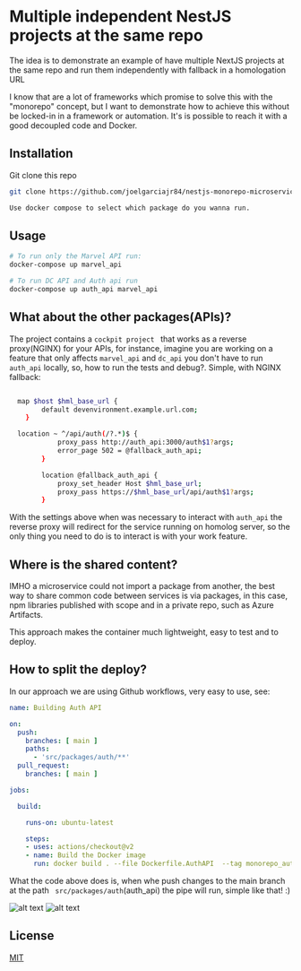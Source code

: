 # Multiple independent NestJS projects at the same repo 

The idea is to demonstrate an example of have multiple NextJS projects at the same repo and run them independently with fallback in a homologation URL

I know that are a lot of frameworks which promise to solve this with the "monorepo" concept, but I want to demonstrate how to achieve this without be locked-in in a framework or automation. It's is possible to reach it with a good decoupled code and Docker.

## Installation

Git clone this repo 
```bash 
git clone https://github.com/joelgarciajr84/nestjs-monorepo-microservices-proxy
```

```bash
Use docker compose to select which package do you wanna run.
```


## Usage

```bash
# To run only the Marvel API run:
docker-compose up marvel_api

# To run DC API and Auth api run
docker-compose up auth_api marvel_api

```

## What about the other packages(APIs)?

The project contains a ```cockpit project ``` that works as a reverse proxy(NGINX) for your APIs, for instance, imagine you are working on a feature that only affects ```marvel_api``` and ```dc_api``` you don't have to run ```auth_api``` locally, so, how to run the tests and debug?. Simple, with NGINX fallback:

```bash

  map $host $hml_base_url {
        default devenvironment.example.url.com;
    }

  location ~ ^/api/auth(/?.*)$ {
            proxy_pass http://auth_api:3000/auth$1?args;
            error_page 502 = @fallback_auth_api;
        }

        location @fallback_auth_api {
            proxy_set_header Host $hml_base_url;
            proxy_pass https://$hml_base_url/api/auth$1?args;
        }


```
With the settings above when was necessary to interact with ```auth_api``` the reverse proxy will redirect for the service running on homolog server, so the only thing you need to do is to interact is with your work feature.


## Where is the shared content?

IMHO a microservice could not import a package from another, the best way to share common code between services is via packages, in this case, npm libraries published with scope and in a private repo, such as Azure Artifacts.

This approach makes the container much lightweight, easy to test and to deploy.

## How to split the deploy?

In our approach we are using Github workflows, very easy to use, see:

```yml
name: Building Auth API

on:
  push:
    branches: [ main ]
    paths:
      - 'src/packages/auth/**'
  pull_request:
    branches: [ main ]

jobs:

  build:

    runs-on: ubuntu-latest

    steps:
    - uses: actions/checkout@v2
    - name: Build the Docker image
      run: docker build . --file Dockerfile.AuthAPI  --tag monorepo_auth:$(date +%s)
```
What the code above does is, when whe push changes to the main branch at the path ``` src/packages/auth```(auth_api) the pipe will run, simple like that! :)

![alt text](https://i.postimg.cc/zBVKsznz/2022-02-23-21-03.png)
![alt text](https://i.postimg.cc/m2Nz6z03/2022-02-23-21-04.png)



## License
[MIT](https://choosealicense.com/licenses/mit/)
